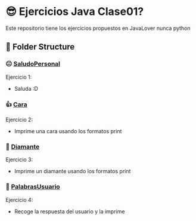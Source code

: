 # 😎 Ejercicios Java Clase01?

Este repositorio tiene los ejercicios propuestos en JavaLover nunca python

## 📂 Folder Structure 

### 😐 [SaludoPersonal](/Modulo1/clase01/src/SaludoPersonal.java)
Ejercicio 1:
 - Saluda :D

### 👍 [Cara](/Modulo1/clase01/src/ImprimirCara.java)
Ejercicio 2:
 - Imprime una cara usando los formatos print

### 💎 [Diamante](/Modulo1/clase01/src/ImprimirDiamante.java)
Ejercicio 3:
 - Imprime un diamante usando los formatos print

### 👤 [PalabrasUsuario](/Modulo1/clase01/src/ImprimirPalabrasUsuario.java)
Ejercicio 4:
 - Recoge la respuesta del usuario y la imprime
